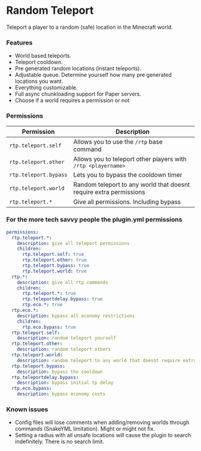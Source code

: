 # Random Teleport
Teleport a player to a random (safe) location in the Minecraft world.

### Features
- World based teleports.
- Teleport cooldown.
- Pre generated random locations (instant teleports).
- Adjustable queue. Determine yourself how many pre generated locations you want.
- Everything customizable.
- Full async chunkloading support for Paper servers.
- Choose if a world requires a permission or not

### Permissions
|Permission|Description|
|----------|-------|
|``rtp.teleport.self``| Allows you to use the `/rtp` base command |
|``rtp.teleport.other``| Allows you to teleport other players with `/rtp <playername>`|
|``rtp.teleport.bypass``| Lets you to bypass the cooldown timer|
|``rtp.teleport.world``| Random teleport to any world that doesnt require extra permissions
|``rtp.teleport.*``| Give all permissions. Including bypass|

### For the more tech savvy people the plugin.yml permissions

```yml
permissions:
  rtp.teleport.*:
    description: give all teleport permissions
    children:
      rtp.teleport.self: true
      rtp.teleport.other: true
      rtp.teleport.bypass: true
      rtp.teleport.world: true
  rtp.*:
    description: give all rtp commands
    children:
      rtp.teleport.*: true
      rtp.teleportdelay.bypass: true
      rtp.eco.*: true
  rtp.eco.*:
    description: bypass all economy restrictions
    children:
      rtp.eco.bypass: true
  rtp.teleport.self:
    description: random teleport yourself
  rtp.teleport.other:
    description: random teleport others
  rtp.teleport.world:
    description: random teleport to any world that doesnt require extra permissions
  rtp.teleport.bypass:
    description: bypass the cooldown
  rtp.teleportdelay.bypass:
    description: bypass initial tp delay
  rtp.eco.bypass:
    description: bypass economy costs
```

### Known issues
- Config files will lose comments when adding/removing worlds through commands (SnakeYML limitation). Might or might not fix.
- Setting a radius with all unsafe locations will cause the plugin to search indefinitely. There is no search limit.
